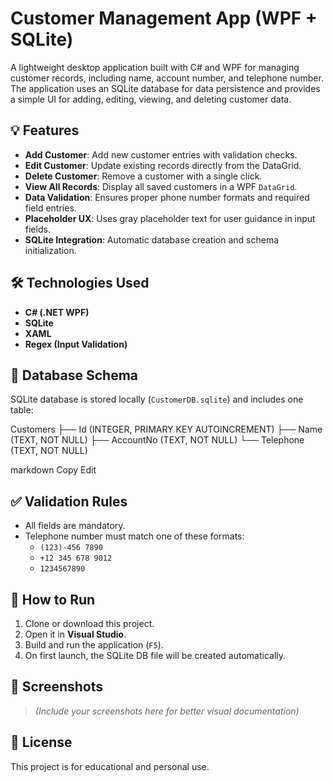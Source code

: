 # Customer Management App (WPF + SQLite)

A lightweight desktop application built with C# and WPF for managing customer records, including name, account number, and telephone number. The application uses an SQLite database for data persistence and provides a simple UI for adding, editing, viewing, and deleting customer data.

## 💡 Features

- **Add Customer**: Add new customer entries with validation checks.
- **Edit Customer**: Update existing records directly from the DataGrid.
- **Delete Customer**: Remove a customer with a single click.
- **View All Records**: Display all saved customers in a WPF `DataGrid`.
- **Data Validation**: Ensures proper phone number formats and required field entries.
- **Placeholder UX**: Uses gray placeholder text for user guidance in input fields.
- **SQLite Integration**: Automatic database creation and schema initialization.

## 🛠️ Technologies Used

- **C# (.NET WPF)**
- **SQLite**
- **XAML**
- **Regex (Input Validation)**

## 📂 Database Schema

SQLite database is stored locally (`CustomerDB.sqlite`) and includes one table:

Customers
├── Id (INTEGER, PRIMARY KEY AUTOINCREMENT)
├── Name (TEXT, NOT NULL)
├── AccountNo (TEXT, NOT NULL)
└── Telephone (TEXT, NOT NULL)

markdown
Copy
Edit

## ✅ Validation Rules

- All fields are mandatory.
- Telephone number must match one of these formats:
  - `(123)-456 7890`
  - `+12 345 678 9012`
  - `1234567890`

## 🚀 How to Run

1. Clone or download this project.
2. Open it in **Visual Studio**.
3. Build and run the application (`F5`).
4. On first launch, the SQLite DB file will be created automatically.

## 📸 Screenshots

> *(Include your screenshots here for better visual documentation)*

## 📄 License

This project is for educational and personal use.
